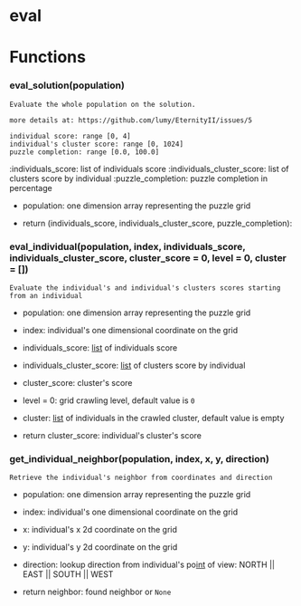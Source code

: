 # eval





# Functions


### eval_solution(population)

    Evaluate the whole population on the solution.
    
    more details at: https://github.com/lumy/EternityII/issues/5
    
    individual score: range [0, 4]
    individual's cluster score: range [0, 1024]
    puzzle completion: range [0.0, 100.0]
    

  :individuals_score: list of individuals score
  :individuals_cluster_score: list of clusters score by individual
  :puzzle_completion: puzzle completion in percentage
- population: one dimension array representing the puzzle grid

- return (individuals_score, individuals_cluster_score, puzzle_completion):


### eval_individual(population, index, individuals_score, individuals_cluster_score, cluster_score = 0, level = 0, cluster = [])

    Evaluate the individual's and individual's clusters scores starting from an individual
    

- population: one dimension array representing the puzzle grid
- index: individual's one dimensional coordinate on the grid
- individuals_score: [list](https://docs.python.org/2/tutorial/datastructures.html#more-on-lists) of individuals score
- individuals_cluster_score: [list](https://docs.python.org/2/tutorial/datastructures.html#more-on-lists) of clusters score by individual
- cluster_score: cluster's score
- level = 0: grid crawling level, default value is `0`
- cluster: [list](https://docs.python.org/2/tutorial/datastructures.html#more-on-lists) of individuals in the crawled cluster, default value is empty

- return cluster_score: individual's cluster's score


### get_individual_neighbor(population, index, x, y, direction)

    Retrieve the individual's neighbor from coordinates and direction
    

- population: one dimension array representing the puzzle grid
- index: individual's one dimensional coordinate on the grid
- x: individual's x 2d coordinate on the grid
- y: individual's y 2d coordinate on the grid
- direction: lookup direction from individual's po[int](https://docs.python.org/2/library/stdtypes.html#numeric-types-int-[float](https://docs.python.org/2/library/stdtypes.html#numeric-types-int-float-long-complex)-long-complex) of view: NORTH || EAST || SOUTH || WEST

- return neighbor: found neighbor or `None`
